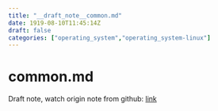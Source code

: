 ```yaml
---
title: "__draft_note__common.md"
date: 1919-08-10T11:45:14Z
draft: false
categories: ["operating_system","operating_system-linux"]
---
```


# common.md

Draft note, watch origin note from github: [link](https://github.com/tinghaolai/just-random-note/blob/master/operating_system/linux/common.md)